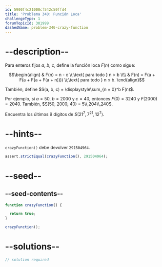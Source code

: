 ```yaml
---
id: 5900f4c21000cf542c50ffd4
title: 'Problema 340: Función Loca'
challengeType: 1
forumTopicId: 301999
dashedName: problem-340-crazy-function
---
```


# --description--

Para enteros fijos $a$, $b$, $c$, define la función loca $F(n)$ como sigue:

$$\begin{align}   & F(n) = n - c \\;\text{ para todo } n > b \\\\
  & F(n) = F(a + F(a + F(a + F(a + n)))) \\;\text{ para todo } n ≤ b. \end{align}$$

También, define $S(a, b, c) = \displaystyle\sum_{n = 0}^b F(n)$.

Por ejemplo, si $a = 50$, $b = 2000$ y $c = 40$, entonces $F(0) = 3240$ y $F(2000) = 2040$. También, $S(50, 2000, 40) = 5\\,204\\,240$.

Encuentra los últimos 9 dígitos de $S({21}^7, 7^{21}, {12}^7)$.

# --hints--

`crazyFunction()` debe devolver `291504964`.

```js
assert.strictEqual(crazyFunction(), 291504964);
```

# --seed--

## --seed-contents--

```js
function crazyFunction() {

  return true;
}

crazyFunction();
```

# --solutions--

```js
// solution required
```
